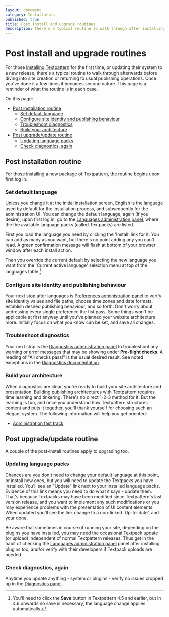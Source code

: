 ```yaml
---
layout: document
category: Installation
published: true
title: Post install and upgrade routines
description: There's a typical routine to walk through after installing or updating Textpattern.
---
```


# Post install and upgrade routines

For those [installing Textpattern](https://docs.textpattern.io/installation/) for the first time, or updating their system to a new release, there's a typical routine to walk through afterwards before diving into site creation or returning to usual publishing operations. Once you've done it a few times it becomes second nature. This page is a reminder of what the routine is in each case.

On this page:

* [Post installation routine](#post-installation-routine)
  * [Set default language](#set-default-language)
  * [Configure site identity and publishing behaviour](#configure-site-identity-and-publishing-behaviour)
  * [Troubleshoot diagnostics](#troubleshoot-diagnostics)
  * [Build your architecture](#build-your-architecture)
* [Post upgrade/update routine](#post-upgradeupdate-routine)
  * [Updating language packs](#updating-language-packs)
  * [Check diagnostics, again](#check-diagnostics-again)

## Post installation routine

For those installing a new package of Textpattern, the routine begins upon first log in.

### Set default language

Unless you change it at the initial installation screen, English is the language used by default for the installation process, and subsequently for the administration UI. You can change the default language, again (if you desire), upon first log in, go to the [Languages administration panel](https://docs.textpattern.io/administration/languages-panel), where the the available language packs (called Textpacks) are listed.

First you load the language you need by clicking the 'Install' link for it. You can add as many as you want, but there's no point adding any you can't read. A green confirmation message will flash at bottom of your browser window after each install action.

Then you override the current default by selecting the new language you want from the 'Current active language' selection menu at top of the languages table.[^1]

### Configure site identity and publishing behaviour

Your next stop after languages is [Preferences administration panel](https://docs.textpattern.io/administration/preferences-panel) to verify site identity values and file paths, choose time zones and date formats, establish desired publishing behaviour, and so forth. Don't worry about addressing every single preference the fist pass. Some things won't be applicable at first anyway until you've planned your website architecture more. Initially focus on what you know can be set, and save all changes.

### Troubleshoot diagnostics

Your next stop is the [Diagnostics administration panel](https://docs.textpattern.io/administration/diagnostics-panel) to troubleshoot any warning or error messages that may be showing under **Pre-flight checks**. A reading of "All checks pass!" is the usual desired result. See noted exceptions in the [Diagnostics documentation](https://docs.textpattern.io/administration/diagnostics-panel).

### Build your architecture

When diagnostics are clear, you're ready to build your site architecture and presentation. Building publishing architectures with Textpattern requires time learning and tinkering. There's no direct 1-2-3 method for it. But the learning is fun, and once you understand how Textpattern structures content and puts it together, you'll thank yourself for choosing such an elegant system. The following information will help you get oriented:

* [Administration fast track](https://docs.textpattern.io/administration/admin-fast-track)

## Post upgrade/update routine

A couple of the post-install routines apply to upgrading too.

### Updating language packs

Chances are you don't need to change your default language at this point, or install new ones, but you will need to update the Textpacks you have installed. You'll see an "Update" link next to your installed language packs. Evidence of this link means you need to do what it says - update them. That's because Textpacks may have been modified since Textpattern's last version release, and you want to implement any such modifications or you may experience problems with the presentation of UI content elements. When updated you'll see the link change to a non-linked 'Up-to-date', and your done.

Be aware that sometimes in course of running your site, depending on the plugins you have installed, you may need the occasional Textpack update (or upload) independent of normal Textpattern releases. Thus get in the habit of checking the [Languages administration panel](https://docs.textpattern.io/administration/languages-panel) panel after installing plugins too, and/or verify with their developers if Textpack uploads are needed.

### Check diagnostics, again

Anytime you update anything - system or plugins - verify no issues cropped up in the [Diagnostics panel](https://docs.textpattern.io/administration/diagnostics-panel).

[^1]: You'll need to click the **Save** button in Textpattern 4.5 and earlier, but in 4.6 onwards no save is necessary, the language change applies automatically.
